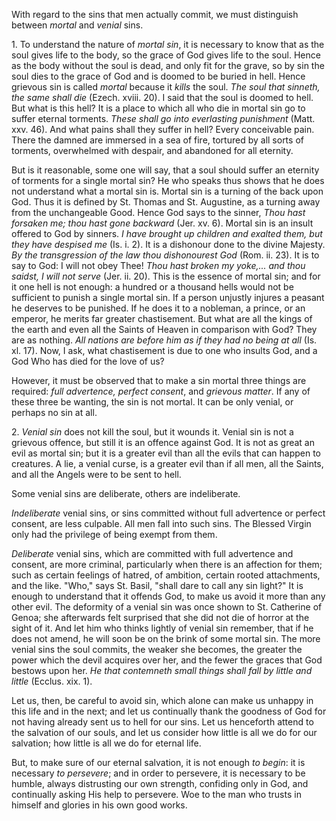 
With regard to the sins that men actually commit, we must distinguish between *mortal* and *venial* sins.

1\. To understand the nature of *mortal sin*, it is necessary to know that as the soul gives life to the body, so the grace of God gives life to the soul. Hence as the body without the soul is dead, and only fit for the grave, so by sin the soul dies to the grace of God and is doomed to be buried in hell. Hence grievous sin is called *mortal* because it *kills* the soul. *The soul that sinneth, the same shall die* (Ezech. xviii. 20). I said that the soul is doomed to hell. But what is this hell? It is a place to which all who die in mortal sin go to suffer eternal torments. *These shall go into everlasting punishment* (Matt. xxv. 46). And what pains shall they suffer in hell? Every conceivable pain. There the damned are immersed in a sea of fire, tortured by all sorts of torments, overwhelmed with despair, and abandoned for all eternity.

But is it reasonable, some one will say, that a soul should suffer an eternity of torments for a single mortal sin? He who speaks thus shows that he does not understand what a mortal sin is. Mortal sin is a turning of the back upon God. Thus it is defined by St. Thomas and St. Augustine, as a turning away from the unchangeable Good. Hence God says to the sinner, *Thou hast forsaken me; thou hast gone backward* (Jer. xv. 6). Mortal sin is an insult offered to God by sinners. *I have brought up children and exalted them, but they have despised me* (Is. i. 2). It is a dishonour done to the divine Majesty. *By the transgression of the law thou dishonourest God* (Rom. ii. 23). It is to say to God: I will not obey Thee! *Thou hast broken my yoke,\... and thou saidst, I will not serve* (Jer. ii. 20). This is the essence of mortal sin; and for it one hell is not enough: a hundred or a thousand hells would not be sufficient to punish a single mortal sin. If a person unjustly injures a peasant he deserves to be punished. If he does it to a nobleman, a prince, or an emperor, he merits far greater chastisement. But what are all the kings of the earth and even all the Saints of Heaven in comparison with God? They are as nothing. *All nations are before him as if they had no being at all* (Is. xl. 17). Now, I ask, what chastisement is due to one who insults God, and a God Who has died for the love of us?

However, it must be observed that to make a sin mortal three things are required: *full advertence, perfect consent*, and *grievous matter*. If any of these three be wanting, the sin is not mortal. It can be only venial, or perhaps no sin at all.

2\. *Venial sin* does not kill the soul, but it wounds it. Venial sin is not a grievous offence, but still it is an offence against God. It is not as great an evil as mortal sin; but it is a greater evil than all the evils that can happen to creatures. A lie, a venial curse, is a greater evil than if all men, all the Saints, and all the Angels were to be sent to hell.

Some venial sins are deliberate, others are indeliberate.

*Indeliberate* venial sins, or sins committed without full advertence or perfect consent, are less culpable. All men fall into such sins. The Blessed Virgin only had the privilege of being exempt from them.

*Deliberate* venial sins, which are committed with full advertence and consent, are more criminal, particularly when there is an affection for them; such as certain feelings of hatred, of ambition, certain rooted attachments, and the like. \"Who,\" says St. Basil, \"shall dare to call any sin light?\" It is enough to understand that it offends God, to make us avoid it more than any other evil. The deformity of a venial sin was once shown to St. Catherine of Genoa; she afterwards felt surprised that she did not die of horror at the sight of it. And let him who thinks lightly of venial sin remember, that if he does not amend, he will soon be on the brink of some mortal sin. The more venial sins the soul commits, the weaker she becomes, the greater the power which the devil acquires over her, and the fewer the graces that God bestows upon her. *He that contemneth small things shall fall by little and little* (Ecclus. xix. 1).

Let us, then, be careful to avoid sin, which alone can make us unhappy in this life and in the next; and let us continually thank the goodness of God for not having already sent us to hell for our sins. Let us henceforth attend to the salvation of our souls, and let us consider how little is all we do for our salvation; how little is all we do for eternal life.

But, to make sure of our eternal salvation, it is not enough *to begin*: it is necessary *to persevere*; and in order to persevere, it is necessary to be humble, always distrusting our own strength, confiding only in God, and continually asking His help to persevere. Woe to the man who trusts in himself and glories in his own good works.

